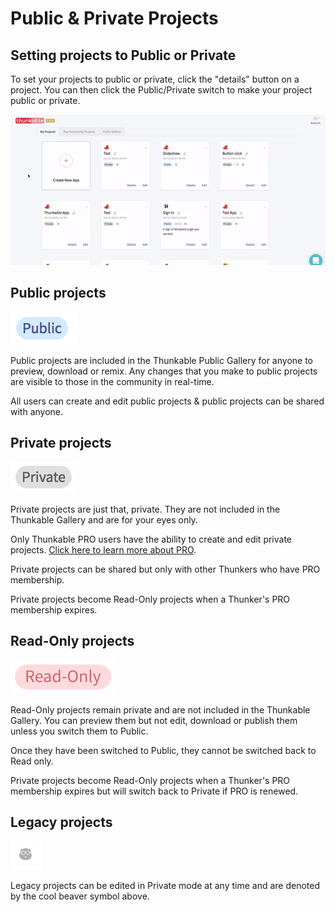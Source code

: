 # Public & Private Projects

## Setting projects to Public or Private

To set your projects to public or private, click the "details" button on a project. You can then click the Public/Private switch to make your project public or private. 

![](../../.gitbook/assets/ezgif.com-video-to-gif-1.gif)

## Public projects

![](../../.gitbook/assets/screen-shot-2018-10-05-at-4.12.55-pm.png)

Public projects are included in the Thunkable Public Gallery for anyone to preview, download or remix. Any changes that you make to public projects are visible to those in the community in real-time. 

All users can create and edit public projects & public projects can be shared with anyone.

## Private projects

![](../../.gitbook/assets/screen-shot-2018-10-05-at-4.13.02-pm.png)

Private projects are just that, private. They are not included in the Thunkable Gallery and are for your eyes only. 

Only Thunkable PRO users have the ability to create and edit private projects. [Click here to learn more about PRO](https://thunkable.com/#/pricing).

Private projects can be shared but only with other Thunkers who have PRO membership.

Private projects become Read-Only projects when a Thunker's PRO membership expires.

## Read-Only projects 

![](../../.gitbook/assets/screen-shot-2018-10-05-at-4.31.16-pm.png)

Read-Only projects remain private and are not included in the Thunkable Gallery. You can preview them but not edit, download or publish them unless you switch them to Public. 

Once they have been switched to Public, they cannot be switched back to Read only.

Private projects become Read-Only projects when a Thunker's PRO membership expires but will switch back to Private if PRO is renewed.

## Legacy projects

![](../../.gitbook/assets/screen-shot-2018-10-05-at-4.22.07-pm.png)

Legacy projects can be edited in Private mode at any time and are denoted by  the cool beaver symbol above.





###  

